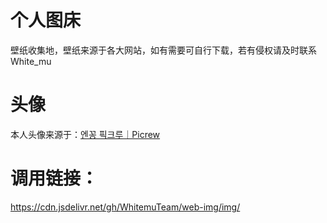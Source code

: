 # 个人图床

壁纸收集地，壁纸来源于各大网站，如有需要可自行下载，若有侵权请及时联系White_mu

# 头像

本人头像来源于：[엔꽁 픽크루｜Picrew](https://picrew.me/image_maker/58190)

# 调用链接：

https://cdn.jsdelivr.net/gh/WhitemuTeam/web-img/img/


